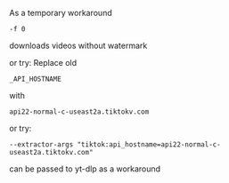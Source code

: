 
As a temporary workaround 
```plaintext
-f 0
```
downloads videos without watermark

or try: Replace old
```plaintext
_API_HOSTNAME
```
with
```plaintext
api22-normal-c-useast2a.tiktokv.com
```

or try: 
```plaintext
--extractor-args "tiktok:api_hostname=api22-normal-c-useast2a.tiktokv.com"
```
can be passed to yt-dlp as a workaround